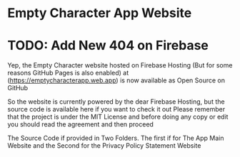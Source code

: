 # Empty Character App Website

# TODO: Add New 404 on Firebase


Yep, the Empty Character website hosted on Firebase Hosting (But for some reasons GitHub Pages is also enabled) at (https://emptycharacterapp.web.app) is now available as Open Source on GitHub

So the website is currently powered by the dear Firebase Hosting, but the source code is available here if you want to check it out
Please remember that the project is under the MIT License and before doing any copy or edit you should read the agreement and then proceed

The Source Code if provided in Two Folders. The first if for The App Main Website and the Second for the Privacy Policy Statement Website
